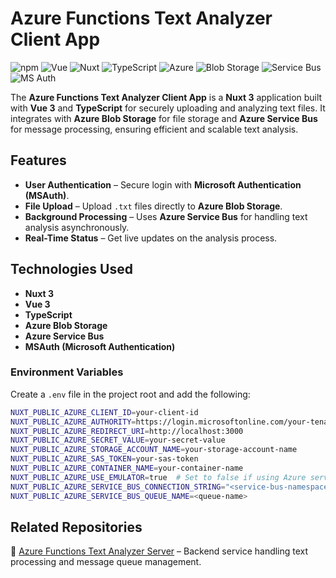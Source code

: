 # Azure Functions Text Analyzer Client App

![npm](https://img.shields.io/badge/npm-v11.1.0-blue?logo=npm)
![Vue](https://img.shields.io/badge/Vue-3.3.4-green?logo=vuedotjs)
![Nuxt](https://img.shields.io/badge/Nuxt-3.15.4-00DC82?logo=nuxtdotjs)
![TypeScript](https://img.shields.io/badge/TypeScript-7.25.9-3178C6?logo=typescript)
![Azure](https://img.shields.io/badge/Azure-0089D6?logo=microsoftazure)
![Blob Storage](https://img.shields.io/badge/Blob_Storage-0089D6?logo=microsoftazure)
![Service Bus](https://img.shields.io/badge/Service_Bus-0089D6?logo=microsoftazure)
![MS Auth](https://img.shields.io/badge/MS_Auth-0089D6?logo=microsoftazure)


The **Azure Functions Text Analyzer Client App** is a **Nuxt 3** application built with **Vue 3** and **TypeScript** for securely uploading and analyzing text files. It integrates with **Azure Blob Storage** for file storage and **Azure Service Bus** for message processing, ensuring efficient and scalable text analysis.  

## Features  
- **User Authentication** – Secure login with **Microsoft Authentication (MSAuth)**.  
- **File Upload** – Upload `.txt` files directly to **Azure Blob Storage**.  
- **Background Processing** – Uses **Azure Service Bus** for handling text analysis asynchronously.  
- **Real-Time Status** – Get live updates on the analysis process.  

## Technologies Used  
- **Nuxt 3**  
- **Vue 3**  
- **TypeScript**  
- **Azure Blob Storage**  
- **Azure Service Bus**  
- **MSAuth (Microsoft Authentication)**  

### Environment Variables  
Create a `.env` file in the project root and add the following:  

```sh
NUXT_PUBLIC_AZURE_CLIENT_ID=your-client-id
NUXT_PUBLIC_AZURE_AUTHORITY=https://login.microsoftonline.com/your-tenant-id
NUXT_PUBLIC_AZURE_REDIRECT_URI=http://localhost:3000
NUXT_PUBLIC_AZURE_SECRET_VALUE=your-secret-value
NUXT_PUBLIC_AZURE_STORAGE_ACCOUNT_NAME=your-storage-account-name
NUXT_PUBLIC_AZURE_SAS_TOKEN=your-sas-token
NUXT_PUBLIC_AZURE_CONTAINER_NAME=your-container-name
NUXT_PUBLIC_AZURE_USE_EMULATOR=true  # Set to false if using Azure services directly
NUXT_PUBLIC_AZURE_SERVICE_BUS_CONNECTION_STRING="<service-bus-namespace-connection-string>"
NUXT_PUBLIC_AZURE_SERVICE_BUS_QUEUE_NAME=<queue-name>
```

## Related Repositories
🔗 [Azure Functions Text Analyzer Server](https://github.com/arasrasouli/AzureFunctions-TextAnalyzer-Server) – Backend service handling text processing and message queue management.



